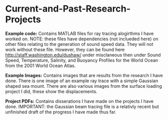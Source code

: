 # Current-and-Past-Research-Projects

**Example code:**
Contains MATLAB files for ray tracing alogirthms I have worked on. NOTE: these files have dependencies (not inclueded here) on other files relating to the generation of sound speed data. They will not work without these file. However, they can be found here http://staff.washington.edu/dushaw/ under misclaneous then under Sound Speed, Temperature, Salinity, and Buoyancy Profiles for the World Ocean from the 2001 World Ocean Atlas.

**Example Images:**
Contains images that are results from the research I have done. There is one image of an example ray trace with a simple Gaussian shaped sea mount. There are also various images from the surface loading project I did, these show the displacements.

**Project PDFs:**
Contains disserations I have made on the projects I have done. IMPORTANT: the Gaussian beam tracing file is a relativly recent but unfinished draft of the progress I have made thus far. 

